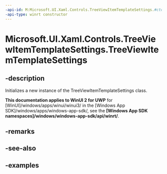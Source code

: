 ```yaml
---
-api-id: M:Microsoft.UI.Xaml.Controls.TreeViewItemTemplateSettings.#ctor
-api-type: winrt constructor
---
```

<!-- Method syntax.
public TreeViewItemTemplateSettings.TreeViewItemTemplateSettings()
-->

# Microsoft.UI.Xaml.Controls.TreeViewItemTemplateSettings.TreeViewItemTemplateSettings


## -description

Initializes a new instance of the TreeViewItemTemplateSettings class.


**This documentation applies to WinUI 2 for UWP** for [WinUI]/windows/apps/winui/winui3/ in the [Windows App SDK]/windows/apps/windows-app-sdk/, see the **[Windows App SDK namespaces]/windows/windows-app-sdk/api/winrt/**.

## -remarks


## -see-also


## -examples


